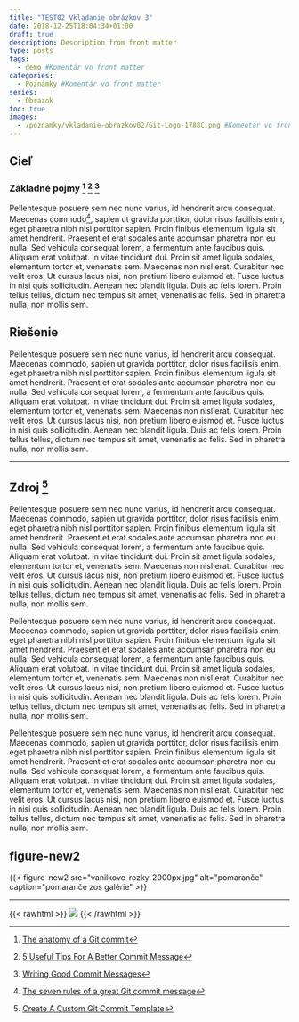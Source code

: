 ```yaml
---
title: "TEST02 Vkladanie obrázkov 3"
date: 2018-12-25T18:04:34+01:00
draft: true
description: Description from front matter
type: posts
tags:
  - demo #Komentár vo front matter
categories:
  - Poznámky #Komentár vo front matter
series:
  - Obrazok
toc: true
images:
  - /poznamky/vkladanie-obrazkov02/Git-Logo-1788C.png #Komentár vo front matter
---
```


## Cieľ

### Základné pojmy [^zdroj-01] [^zdroj-02] [^zdroj-03]

Pellentesque posuere sem nec nunc varius, id hendrerit arcu consequat. Maecenas commodo[^zdroj-04], sapien ut gravida porttitor, dolor risus facilisis enim, eget pharetra nibh nisl porttitor sapien. Proin finibus elementum ligula sit amet hendrerit. Praesent et erat sodales ante accumsan pharetra non eu nulla. Sed vehicula consequat lorem, a fermentum ante faucibus quis. Aliquam erat volutpat. In vitae tincidunt dui. Proin sit amet ligula sodales, elementum tortor et, venenatis sem. Maecenas non nisl erat. Curabitur nec velit eros. Ut cursus lacus nisi, non pretium libero euismod et. Fusce luctus in nisi quis sollicitudin. Aenean nec blandit ligula. Duis ac felis lorem. Proin tellus tellus, dictum nec tempus sit amet, venenatis ac felis. Sed in pharetra nulla, non mollis sem.

## Riešenie

Pellentesque posuere sem nec nunc varius, id hendrerit arcu consequat. Maecenas commodo, sapien ut gravida porttitor, dolor risus facilisis enim, eget pharetra nibh nisl porttitor sapien. Proin finibus elementum ligula sit amet hendrerit. Praesent et erat sodales ante accumsan pharetra non eu nulla. Sed vehicula consequat lorem, a fermentum ante faucibus quis. Aliquam erat volutpat. In vitae tincidunt dui. Proin sit amet ligula sodales, elementum tortor et, venenatis sem. Maecenas non nisl erat. Curabitur nec velit eros. Ut cursus lacus nisi, non pretium libero euismod et. Fusce luctus in nisi quis sollicitudin. Aenean nec blandit ligula. Duis ac felis lorem. Proin tellus tellus, dictum nec tempus sit amet, venenatis ac felis. Sed in pharetra nulla, non mollis sem.

---

## Zdroj [^zdroj-05]

Pellentesque posuere sem nec nunc varius, id hendrerit arcu consequat. Maecenas commodo, sapien ut gravida porttitor, dolor risus facilisis enim, eget pharetra nibh nisl porttitor sapien. Proin finibus elementum ligula sit amet hendrerit. Praesent et erat sodales ante accumsan pharetra non eu nulla. Sed vehicula consequat lorem, a fermentum ante faucibus quis. Aliquam erat volutpat. In vitae tincidunt dui. Proin sit amet ligula sodales, elementum tortor et, venenatis sem. Maecenas non nisl erat. Curabitur nec velit eros. Ut cursus lacus nisi, non pretium libero euismod et. Fusce luctus in nisi quis sollicitudin. Aenean nec blandit ligula. Duis ac felis lorem. Proin tellus tellus, dictum nec tempus sit amet, venenatis ac felis. Sed in pharetra nulla, non mollis sem.

Pellentesque posuere sem nec nunc varius, id hendrerit arcu consequat. Maecenas commodo, sapien ut gravida porttitor, dolor risus facilisis enim, eget pharetra nibh nisl porttitor sapien. Proin finibus elementum ligula sit amet hendrerit. Praesent et erat sodales ante accumsan pharetra non eu nulla. Sed vehicula consequat lorem, a fermentum ante faucibus quis. Aliquam erat volutpat. In vitae tincidunt dui. Proin sit amet ligula sodales, elementum tortor et, venenatis sem. Maecenas non nisl erat. Curabitur nec velit eros. Ut cursus lacus nisi, non pretium libero euismod et. Fusce luctus in nisi quis sollicitudin. Aenean nec blandit ligula. Duis ac felis lorem. Proin tellus tellus, dictum nec tempus sit amet, venenatis ac felis. Sed in pharetra nulla, non mollis sem.

Pellentesque posuere sem nec nunc varius, id hendrerit arcu consequat. Maecenas commodo, sapien ut gravida porttitor, dolor risus facilisis enim, eget pharetra nibh nisl porttitor sapien. Proin finibus elementum ligula sit amet hendrerit. Praesent et erat sodales ante accumsan pharetra non eu nulla. Sed vehicula consequat lorem, a fermentum ante faucibus quis. Aliquam erat volutpat. In vitae tincidunt dui. Proin sit amet ligula sodales, elementum tortor et, venenatis sem. Maecenas non nisl erat. Curabitur nec velit eros. Ut cursus lacus nisi, non pretium libero euismod et. Fusce luctus in nisi quis sollicitudin. Aenean nec blandit ligula. Duis ac felis lorem. Proin tellus tellus, dictum nec tempus sit amet, venenatis ac felis. Sed in pharetra nulla, non mollis sem.

## figure-new2

{{< figure-new2 src="vanilkove-rozky-2000px.jpg" alt="pomaranče" caption="pomaranče zos galérie" >}}

---

{{< rawhtml >}}
<img  loading="lazy"
      src="https://via.placeholder.com/320x320"
      srcset="https://via.placeholder.com/320 320w, https://via.placeholder.com/480 480w, https://via.placeholder.com/640 640w, https://via.placeholder.com/720 720w, https://via.placeholder.com/900 900w"
      sizes="(min-width: 1800px) 900px,
              (min-width: 641px) 720px,
              (min-width: 481px) 640px,
              (min-width: 321px) 480px,
              320px">
{{< /rawhtml >}}

[^zdroj-01]: [The anatomy of a Git commit](https://blog.thoughtram.io/git/2014/11/18/the-anatomy-of-a-git-commit.html)
[^zdroj-02]: [5 Useful Tips For A Better Commit Message](https://thoughtbot.com/blog/5-useful-tips-for-a-better-commit-message)
[^zdroj-03]: [Writing Good Commit Messages](https://medium.com/compass-true-north/writing-good-commit-messages-fc33af9d6321)
[^zdroj-04]: [The seven rules of a great Git commit message](https://chris.beams.io/posts/git-commit/#seven-rules)
[^zdroj-05]: [Create A Custom Git Commit Template](https://alex-wasik.medium.com/create-a-custom-git-commit-template-84468232a459)
